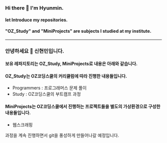 <!--
**Hyunminmax/Hyunminmax** is a ✨ _special_ ✨ repository because its `README.md` (this file) appears on your GitHub profile.

Here are some ideas to get you started:

- 🔭 I’m currently working on ...
- 🌱 I’m currently learning ...
- 👯 I’m looking to collaborate on ...
- 🤔 I’m looking for help with ...
- 💬 Ask me about ...
- 📫 How to reach me: ...
- 😄 Pronouns: ...
- ⚡ Fun fact: ...
-->
### Hi there 👋 I'm Hyunmin.
#### let Introduce my repositories.  
#### "OZ_Study" and "MiniProjects" are subjects I studied at my institute.
***
### 안녕하세요 👋 신현민입니다. 
#### 보유 레파지토리는 OZ_Study, MiniProjects로 내용은 아래와 같습니다.
#### OZ_Study는 OZ코딩스쿨의 커리큘럼에 따라 진행한 내용들입니다.
- Programmers : 프로그래머스 문제 풀이
- Study : OZ코딩스쿨의 부트캠프 과정
#### MiniProjects는 OZ코딩스쿨에서 진행하는 프로젝트들을 별도의 가상환경으로 구성한 내용들입니다.
- 웹스크래핑

과정을 계속 진행하면서 git을 풍성하게 만들어나갈 예정입니다.
